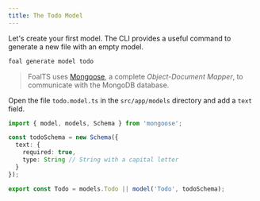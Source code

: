```yaml
---
title: The Todo Model
---
```


Let's create your first model. The CLI provides a useful command to generate a new file with an empty model.

```sh
foal generate model todo
```

> FoalTS uses [Mongoose](http://mongoosejs.com), a complete *Object-Document Mapper*, to communicate with the MongoDB database.

Open the file `todo.model.ts` in the `src/app/models` directory and add a `text` field.

```typescript
import { model, models, Schema } from 'mongoose';

const todoSchema = new Schema({
  text: {
    required: true,
    type: String // String with a capital letter
  }
});

export const Todo = models.Todo || model('Todo', todoSchema);

```
